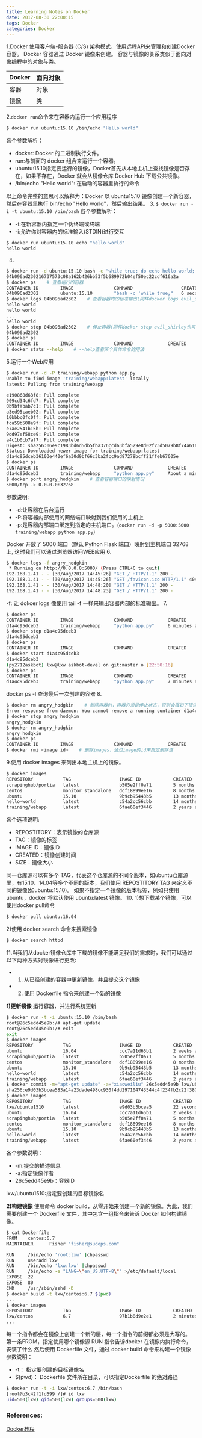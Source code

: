 ```yaml
---
title: Learning Notes on Docker
date: 2017-08-30 22:00:15
tags: Docker
categories: Docker
---
```


1.Docker 使用客户端-服务器 (C/S) 架构模式，使用远程API来管理和创建Docker容器。
Docker 容器通过 Docker 镜像来创建。
容器与镜像的关系类似于面向对象编程中的对象与类。

| Docker | 面向对象 |
| --- | --- |
| 容器 | 对象 |
| 镜像 | 类 |
2.`docker run`命令来在容器内运行一个应用程序
```bash
$ docker run ubuntu:15.10 /bin/echo "Hello world"
```
各个参数解析：
+ docker: Docker 的二进制执行文件。
+ run:与前面的 docker 组合来运行一个容器。
+ ubuntu:15.10指定要运行的镜像，Docker首先从本地主机上查找镜像是否存在，如果不存在，Docker 就会从镜像仓库 Docker Hub 下载公共镜像。
+ /bin/echo "Hello world": 在启动的容器里执行的命令

以上命令完整的意思可以解释为：Docker 以 ubuntu15.10 镜像创建一个新容器，然后在容器里执行 bin/echo "Hello world"，然后输出结果。
3.
`$ docker run -i -t ubuntu:15.10 /bin/bash`
各个参数解析：
+ -t:在新容器内指定一个伪终端或终端
+ -i:允许你对容器内的标准输入(STDIN)进行交互

```bash
$ docker run ubuntu:15.10 echo "hello world"
hello world
```
4.
```bash
$ docker run -d ubuntu:15.10 bash -c "while true; do echo hello world; sleep 1; done"    # 启动容器
04b096ad230216737573c08a162b426bb53f5b689972b04ef50ec22cdf616a2a
$ docker ps    # 查看运行的容器
CONTAINER ID        IMAGE               COMMAND                  CREATED             STATUS              PORTS               NAMES
04b096ad2302        ubuntu:15.10        "bash -c 'while true;"   6 seconds ago       Up 4 seconds                            evil_shirley
$ docker logs 04b096ad2302    # 查看容器内的标准输出(同样docker logs evil_shirley也可以)
hello world
hello world
...
hello world
$ docker stop 04b096ad2302    # 停止容器(同样docker stop evil_shirley也可以)
04b096ad2302
$ docker ps
CONTAINER ID        IMAGE               COMMAND             CREATED             STATUS              PORTS               NAMES
$ docker stats --help    # --help查看某个具体命令的用法
```
5.运行一个Web应用
```bash
$ docker run -d -P training/webapp python app.py
Unable to find image 'training/webapp:latest' locally
latest: Pulling from training/webapp

e190868d63f8: Pull complete
909cd34c6fd7: Pull complete
0b9bfabab7c1: Pull complete
a3ed95caeb02: Pull complete
10bbbc0fc0ff: Pull complete
fca59b508e9f: Pull complete
e7ae2541b15b: Pull complete
9dd97ef58ce9: Pull complete
a4c1b0cb7af7: Pull complete
Digest: sha256:06e9c1983bd6d5db5fba376ccd63bfa529e8d02f23d5079b8f74a616308fb11d
Status: Downloaded newer image for training/webapp:latest
d1a4c95dceb36103e440ef6a30d9bf66c3ba2fcc9ad87278bcff21ffeb67605e
$ docker ps
CONTAINER ID        IMAGE               COMMAND             CREATED              STATUS              PORTS                     NAMES
d1a4c95dceb3        training/webapp     "python app.py"     About a minute ago   Up About a minute   0.0.0.0:32768->5000/tcp   angry_hodgkin
$ docker port angry_hodgkin    # 查看容器端口的映射情况
5000/tcp -> 0.0.0.0:32768
```
参数说明:
+ -d:让容器在后台运行
+ -P:将容器内部使用的网络端口映射到我们使用的主机上
+ -p:是容器内部端口绑定到指定的主机端口。(`docker run -d -p 5000:5000 training/webapp python app.py`)

Docker 开放了 5000 端口（默认 Python Flask 端口）映射到主机端口 32768 上, 这时我们可以通过浏览器访问WEB应用
6.
```bash
$ docker logs -f angry_hodgkin
 * Running on http://0.0.0.0:5000/ (Press CTRL+C to quit)
192.168.1.41 - - [30/Aug/2017 14:45:26] "GET / HTTP/1.1" 200 -
192.168.1.41 - - [30/Aug/2017 14:45:26] "GET /favicon.ico HTTP/1.1" 404 -
192.168.1.41 - - [30/Aug/2017 14:48:20] "GET / HTTP/1.1" 200 -
192.168.1.41 - - [30/Aug/2017 14:48:23] "GET / HTTP/1.1" 200 -
```
-f: 让 dokcer logs 像使用 tail -f 一样来输出容器内部的标准输出。
7.
```bash
$ docker ps
CONTAINER ID        IMAGE               COMMAND             CREATED             STATUS              PORTS                     NAMES
d1a4c95dceb3        training/webapp     "python app.py"     6 minutes ago       Up 6 minutes        0.0.0.0:32768->5000/tcp   angry_hodgkin
$ docker stop d1a4c95dceb3
d1a4c95dceb3
$ docker ps
CONTAINER ID        IMAGE               COMMAND             CREATED             STATUS              PORTS               NAMES
$ docker start d1a4c95dceb3
d1a4c95dceb3
(py2712askbot) lxw@lxw askbot-devel on git:master o [22:50:16]
$ docker ps
CONTAINER ID        IMAGE               COMMAND             CREATED             STATUS              PORTS                     NAMES
d1a4c95dceb3        training/webapp     "python app.py"     7 minutes ago       Up 8 seconds        0.0.0.0:32769->5000/tcp   angry_hodgkin
```
docker ps -l 查询最后一次创建的容器
8.
```bash
$ docker rm angry_hodgkin    # 删除容器时，容器必须是停止状态，否则会报如下错误
Error response from daemon: You cannot remove a running container d1a4c95dceb36103e440ef6a30d9bf66c3ba2fcc9ad87278bcff21ffeb67605e. Stop the container before attempting removal or use -f
$ docker stop angry_hodgkin
angry_hodgkin
$ docker rm angry_hodgkin
angry_hodgkin
$ docker ps
CONTAINER ID        IMAGE               COMMAND             CREATED             STATUS              PORTS               NAMES
$ docker rmi <image id>    # 删除images，通过image的id来指定删除谁
```
9.使用 docker images 来列出本地主机上的镜像。
```bash
$ docker images
REPOSITORY           TAG                  IMAGE ID            CREATED             SIZE
scrapinghub/portia   latest               b505e2ff0a71        5 months ago        756.5 MB
centos               monitor_standalone   dcf18899ee16        8 months ago        950.9 MB
ubuntu               15.10                9b9cb95443b5        13 months ago       137.2 MB
hello-world          latest               c54a2cc56cbb        14 months ago       1.848 kB
training/webapp      latest               6fae60ef3446        2 years ago         348.8 MB
```
各个选项说明:
+ REPOSTITORY：表示镜像的仓库源
+ TAG：镜像的标签
+ IMAGE ID：镜像ID
+ CREATED：镜像创建时间
+ SIZE：镜像大小

同一仓库源可以有多个 TAG，代表这个仓库源的不同个版本，如ubuntu仓库源里，有15.10、14.04等多个不同的版本，我们使用 REPOSTITORY:TAG 来定义不同的镜像(如ubuntu:15.10)。
如果不指定一个镜像的版本标签，例如只使用ubuntu，docker 将默认使用 ubuntu:latest 镜像。
10.
1)想下载某个镜像，可以使用docker pull命令
```bash
$ docker pull ubuntu:16.04
```
2)使用 docker search 命令来搜索镜像
```bash
$ docker search httpd
```
11.当我们从docker镜像仓库中下载的镜像不能满足我们的需求时，我们可以通过以下两种方式对镜像进行更改:
 + 1) 从已经创建的容器中更新镜像，并且提交这个镜像
 + 2) 使用 Dockerfile 指令来创建一个新的镜像

 **1)更新镜像**
 运行容器，并进行系统更新
 ```bash
 $ docker run -t -i ubuntu:15.10 /bin/bash
 root@26c5edd45e9b:/# apt-get update
 root@26c5edd45e9b:/# exit
 exit
 $ docker images
 REPOSITORY           TAG                  IMAGE ID            CREATED             SIZE
 ubuntu               16.04                ccc7a11d65b1        2 weeks ago         120.1 MB
 scrapinghub/portia   latest               b505e2ff0a71        5 months ago        756.5 MB
 centos               monitor_standalone   dcf18899ee16        8 months ago        950.9 MB
 ubuntu               15.10                9b9cb95443b5        13 months ago       137.2 MB
 hello-world          latest               c54a2cc56cbb        14 months ago       1.848 kB
 training/webapp      latest               6fae60ef3446        2 years ago         348.8 MB
 $ docker commit -m="apt-get update" -a="xiaoweiliu" 26c5edd45e9b lxw/ubuntu1510
 sha256:e9d03b3bcea583a14a23dade498cc930f4dd297104743544c4f234fb2c22f380
 $ docker images
 REPOSITORY           TAG                  IMAGE ID            CREATED              SIZE
 lxw/ubuntu1510       latest               e9d03b3bcea5        22 seconds ago       159.4 MB
 ubuntu               16.04                ccc7a11d65b1        2 weeks ago          120.1 MB
 scrapinghub/portia   latest               b505e2ff0a71        5 months ago         756.5 MB
 centos               monitor_standalone   dcf18899ee16        8 months ago         950.9 MB
 ubuntu               15.10                9b9cb95443b5        13 months ago        137.2 MB
 hello-world          latest               c54a2cc56cbb        14 months ago        1.848 kB
 training/webapp      latest               6fae60ef3446        2 years ago          348.8 MB
 ```
 各个参数说明：
 + -m:提交的描述信息
 + -a:指定镜像作者
 + 26c5edd45e9b：容器ID

 lxw/ubuntu1510:指定要创建的目标镜像名

 **2)构建镜像**
 使用命令 docker build，从零开始来创建一个新的镜像。为此，我们需要创建一个 Dockerfile 文件，其中包含一组指令来告诉 Docker 如何构建镜像。
 ```bash
 $ cat Dockerfile
 FROM    centos:6.7
 MAINTAINER      Fisher "fisher@sudops.com"

 RUN     /bin/echo 'root:lxw' |chpasswd
 RUN     useradd lxw
 RUN     /bin/echo 'lxw:lxw' |chpasswd
 RUN     /bin/echo -e "LANG=\"en_US.UTF-8\"" >/etc/default/local
 EXPOSE  22
 EXPOSE  80
 CMD     /usr/sbin/sshd -D
 $ docker build -t lxw/centos:6.7 $(pwd)
 ...
 $ docker images
 REPOSITORY           TAG                  IMAGE ID            CREATED             SIZE
 lxw/centos           6.7                  97b1b8d9e2e1        2 minutes ago       190.6 MB
 ...
 ```
 每一个指令都会在镜像上创建一个新的层，每一个指令的前缀都必须是大写的。
 第一条FROM，指定使用哪个镜像源
 RUN 指令告诉docker 在镜像内执行命令，安装了什么
 然后使用 Dockerfile 文件，通过 docker build 命令来构建一个镜像
 参数说明：
 + -t： 指定要创建的目标镜像名
 + $(pwd)： Dockerfile 文件所在目录，可以指定Dockerfile 的绝对路径
 ```bash
 $ docker run -t -i lxw/centos:6.7 /bin/bash
 [root@b3c42f1fd599 /]# id lxw
 uid=500(lxw) gid=500(lxw) groups=500(lxw)
 ```


### References:
[Docker教程](http://www.runoob.com/docker/docker-tutorial.html)
